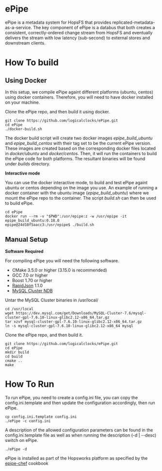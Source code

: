 # ePipe

ePipe is a metadata system for HopsFS that provides replicated-metadata-as-a-service. The key component of ePipe is a databus that both creates a consistent, correctly-ordered change stream from HopsFS and eventually delivers the stream with low latency (sub-second) to external stores and downstream clients. 


How To build
============

Using Docker
------------

In this setup, we compile ePipe againt different platforms (ubuntu, centos) using docker containers. Therefore, you will need to have docker installed on your machine.

Clone the ePipe repo, and then build it using docker.
```
git clone https://github.com/logicalclocks/ePipe.git
cd ePipe
./docker-build.sh
```

The docker build script will create two docker images _epipe_build_ubuntu_ and _epipe_build_centos_ with their tag set to be the current ePipe version. These images are created based on the corresponding docker files located in _docker/ubuntu_ and _docker/centos_.
Then, it will run the containers to build the ePipe code for both platforms. The resultant binaries will be found under _builds_ directory.

**Interactive mode**

You can use the docker interactive mode, to build and test ePipe againt ubuntu or centos depending on the image you use.
An example of running a docker container with the ubuntu image (_epipe_build_ubuntu_) where we mount the ePipe repo to the container. The script _build.sh_ can then be used to build ePipe. 

```
cd ePipe
docker run --rm -v "$PWD":/usr/epipe:z -w /usr/epipe -it epipe_build_ubuntu:0.18.0 
epipe@24d10f5aacc3:/usr/epipe$ ./build.sh
```

Manual Setup
------------
**Software Required**

For compiling ePipe you will need the following software.

* CMake 3.5.0 or higher (3.15.0 is recommended)
* GCC 7.0 or higher
* Boost 1.70 or higher 
* [RapidJson](http://rapidjson.org/) 1.1.0
* [MySQL Cluster NDB](https://dev.mysql.com/downloads/cluster/)

Untar the MySQL Cluster binaries in /usr/local/
```
cd /usr/local
wget https://dev.mysql.com/get/Downloads/MySQL-Cluster-7.6/mysql-cluster-gpl-7.6.10-linux-glibc2.12-x86_64.tar.gz
tar xzvf mysql-cluster-gpl-7.6.10-linux-glibc2.12-x86_64.tar.gz
ln -s mysql-cluster-gpl-7.6.10-linux-glibc2.12-x86_64 mysql
```

Clone the ePipe repo, and then build it.
```
git clone https://github.com/logicalclocks/ePipe.git
cd ePipe
mkdir build
cd build
cmake ..
make
```

How To Run
============

To run ePipe, you need to create a config.ini file, you can copy the config.ini.template and then update the configuration accordingly, then run ePipe.

```
cp config.ini.template config.ini
./ePipe -c config.ini
```

A description of the allowed configuration parameters can be found in the config.ini.template file as well as when running the description (-d | --desc) switch on ePipe.
```
./ePipe -d
```

ePipe is installed as part of the Hopsworks platform as specified by the [epipe-chef](https://github.com/logicalclocks/epipe-chef) cookbook
